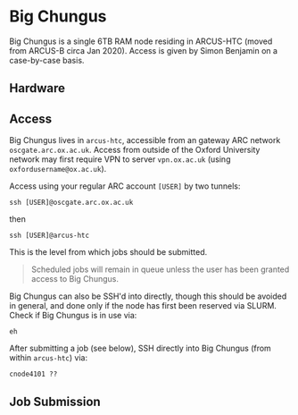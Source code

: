 Big Chungus 
===========

Big Chungus is a single 6TB RAM node residing in ARCUS-HTC (moved from ARCUS-B circa Jan 2020). Access is given by Simon Benjamin on a case-by-case basis.

## Hardware




## Access

Big Chungus lives in `arcus-htc`, accessible from an gateway ARC network `oscgate.arc.ox.ac.uk`. Access from outside of the Oxford University network may first require VPN to server `vpn.ox.ac.uk` (using `oxfordusername@ox.ac.uk`). 

Access using your regular ARC account `[USER]` by two tunnels:

```
ssh [USER]@oscgate.arc.ox.ac.uk
```
then
```
ssh [USER]@arcus-htc
```

This is the level from which jobs should be submitted. 

> Scheduled jobs will remain in queue unless the user has been granted access to Big Chungus. 

Big Chungus can also be SSH'd into directly, though this should be avoided in general, and done only if the node has first been reserved via SLURM. 
Check if Big Chungus is in use via:
```
eh
```
After submitting a job (see below), SSH directly into Big Chungus (from within `arcus-htc`) via:
```
cnode4101 ??
```

## Job Submission